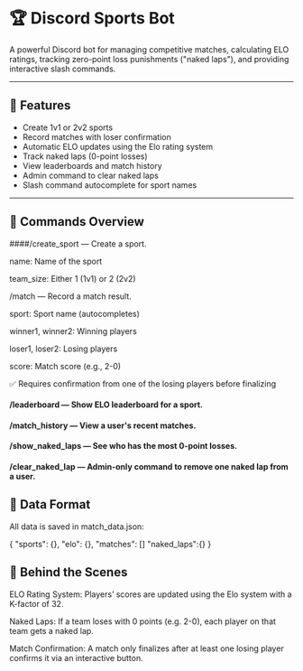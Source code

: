# 🏆 Discord Sports Bot

A powerful Discord bot for managing competitive matches, calculating ELO ratings, tracking zero-point loss punishments ("naked laps"), and providing interactive slash commands.

---

## 🔧 Features

- Create 1v1 or 2v2 sports
- Record matches with loser confirmation
- Automatic ELO updates using the Elo rating system
- Track naked laps (0-point losses)
- View leaderboards and match history
- Admin command to clear naked laps
- Slash command autocomplete for sport names

---


## 💬 Commands Overview
####/create_sport — Create a sport.

name: Name of the sport

team_size: Either 1 (1v1) or 2 (2v2)

/match — Record a match result.

sport: Sport name (autocompletes)

winner1, winner2: Winning players

loser1, loser2: Losing players

score: Match score (e.g., 2-0)

✅ Requires confirmation from one of the losing players before finalizing

#### /leaderboard — Show ELO leaderboard for a sport.

#### /match_history — View a user's recent matches.

#### /show_naked_laps — See who has the most 0-point losses.

#### /clear_naked_lap — Admin-only command to remove one naked lap from a user.


## 📂 Data Format
All data is saved in match_data.json:

{
  "sports": {},
  "elo": {},
  "matches": []
  "naked_laps":{}
}

## 🧠 Behind the Scenes
ELO Rating System: Players’ scores are updated using the Elo system with a K-factor of 32.

Naked Laps: If a team loses with 0 points (e.g. 2-0), each player on that team gets a naked lap.

Match Confirmation: A match only finalizes after at least one losing player confirms it via an interactive button.

